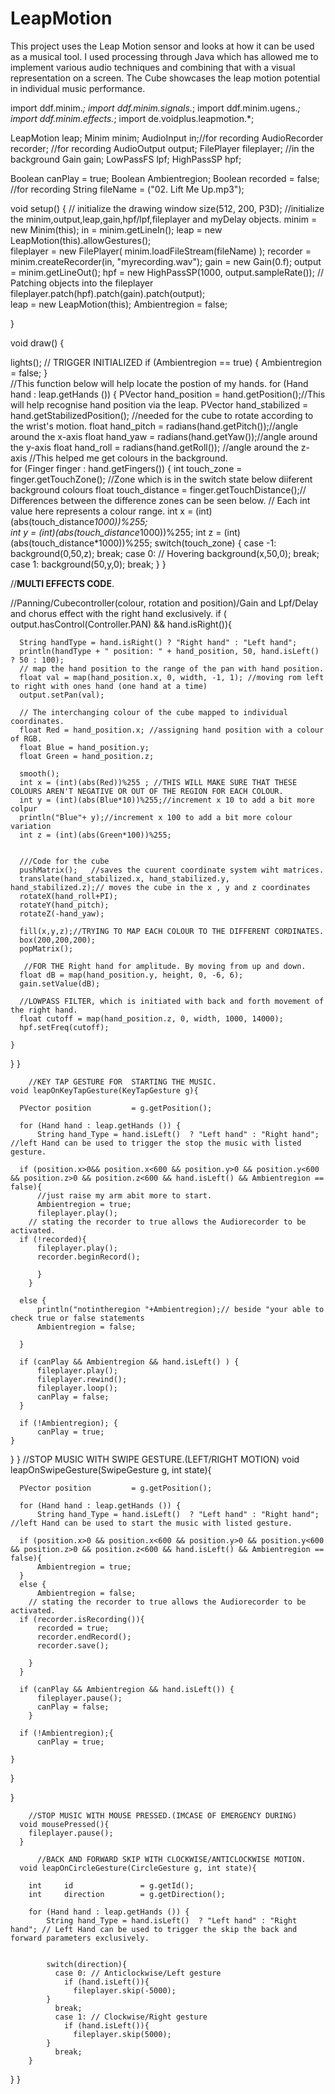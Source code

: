 # LeapMotion
This project uses the Leap Motion sensor and looks at how it can be used as a musical tool.
I used processing through Java which has allowed me to implement various audio techniques and combining that with a visual representation on a screen. 
The Cube showcases the leap motion potential in individual music performance.

import ddf.minim.*;
import ddf.minim.signals.*;
import ddf.minim.ugens.*;
import ddf.minim.effects.*;
import de.voidplus.leapmotion.*;

LeapMotion leap;
Minim minim;
AudioInput in;//for recording
AudioRecorder recorder; //for recording
AudioOutput output;
FilePlayer fileplayer; //in the background
Gain gain;
LowPassFS lpf;
HighPassSP hpf;

Boolean canPlay = true;
Boolean Ambientregion;
Boolean recorded = false; //for recording
String fileName = ("02. Lift Me Up.mp3");

void setup() {
    // initialize the drawing window 
    size(512, 200, P3D); 
    //initialize the minim,output,leap,gain,hpf/lpf,fileplayer and myDelay objects.
    minim = new Minim(this);
    in = minim.getLineIn();
    leap = new LeapMotion(this).allowGestures();  
    fileplayer = new FilePlayer( minim.loadFileStream(fileName) );
    recorder = minim.createRecorder(in, "myrecording.wav");
    gain = new Gain(0.f);
    output = minim.getLineOut();
    hpf = new HighPassSP(1000, output.sampleRate());
    // Patching objects into the fileplayer
    fileplayer.patch(hpf).patch(gain).patch(output);   
    leap = new LeapMotion(this);
    Ambientregion = false;
  
}



void draw() {
   
 lights();
 // TRIGGER INITIALIZED
 if (Ambientregion == true) {
     Ambientregion = false;
  }   
   //This function below will help locate the postion of my hands.
      for (Hand hand : leap.getHands ()) {
          PVector hand_position = hand.getPosition();//This will help recognise hand position via the leap.
          PVector hand_stabilized     = hand.getStabilizedPosition();
        //needed for the cube to rotate according to the wrist's motion.
          float   hand_pitch       = radians(hand.getPitch());//angle around the x-axis
          float   hand_yaw         = radians(hand.getYaw());//angle around the y-axis
          float   hand_roll        = radians(hand.getRoll()); //angle around the z-axis
      //This helped me get colours in the background.    
      for (Finger finger : hand.getFingers()) {
          int     touch_zone        = finger.getTouchZone(); //Zone which is in the switch state below diiferent background colours
          float   touch_distance    = finger.getTouchDistance();// Differences between the difference zones can be seen below.
            // Each int value here represents a colour range.
          int x = (int)(abs(touch_distance*1000))%255;  
          int y = (int)(abs(touch_distance*1000))%255;
          int z = (int)(abs(touch_distance*1000))%255; 
      switch(touch_zone) {
      case -1:
        background(0,50,z);
      break;
      case 0: // Hovering
        background(x,50,0);
      break;
      case 1:
        background(50,y,0);
      break;
       }
      }

 
   //****MULTI EFFECTS CODE****.
   
   //Panning/Cubecontroller(colour, rotation and position)/Gain and Lpf/Delay and chorus effect  with the right hand exclusively.
  if ( output.hasControl(Controller.PAN) && hand.isRight()){
     
      String handType = hand.isRight() ? "Right hand" : "Left hand";
      println(handType + " position: " + hand_position, 50, hand.isLeft() ? 50 : 100);
      // map the hand position to the range of the pan with hand position.
      float val = map(hand_position.x, 0, width, -1, 1); //moving rom left to right with ones hand (one hand at a time)
      output.setPan(val); 
    
      // The interchanging colour of the cube mapped to individual coordinates.
      float Red = hand_position.x; //assigning hand position with a colour of RGB.
      float Blue = hand_position.y;
      float Green = hand_position.z;
      
      smooth();
      int x = (int)(abs(Red))%255 ; //THIS WILL MAKE SURE THAT THESE COLOURS AREN'T NEGATIVE OR OUT OF THE REGION FOR EACH COLOUR.
      int y = (int)(abs(Blue*10))%255;//increment x 10 to add a bit more colpur
      println("Blue"+ y);//increment x 100 to add a bit more colour variation
      int z = (int)(abs(Green*100))%255;

    
      ///Code for the cube   
      pushMatrix();   //saves the cuurent coordinate system wiht matrices.
      translate(hand_stabilized.x, hand_stabilized.y, hand_stabilized.z);// moves the cube in the x , y and z coordinates
      rotateX(hand_roll+PI);
      rotateY(hand_pitch);
      rotateZ(-hand_yaw);
      
      fill(x,y,z);//TRYING TO MAP EACH COLOUR TO THE DIFFERENT CORDINATES.
      box(200,200,200);
      popMatrix();
      
       //FOR THE Right hand for amplitude. By moving from up and down.
      float dB = map(hand_position.y, height, 0, -6, 6);
      gain.setValue(dB);
      
      //LOWPASS FILTER, which is initiated with back and forth movement of the right hand. 
      float cutoff = map(hand_position.z, 0, width, 1000, 14000);
      hpf.setFreq(cutoff);

    }
 
     
  } 
}


        //KEY TAP GESTURE FOR  STARTING THE MUSIC. 
    void leapOnKeyTapGesture(KeyTapGesture g){
    
      PVector position         = g.getPosition(); 

      for (Hand hand : leap.getHands ()) {
          String hand_Type = hand.isLeft()  ? "Left hand" : "Right hand"; //left Hand can be used to trigger the stop the music with listed gesture.
     
      if (position.x>0&& position.x<600 && position.y>0 && position.y<600 && position.z>0 && position.z<600 && hand.isLeft() && Ambientregion == false){
          //just raise my arm abit more to start.
          Ambientregion = true;
          fileplayer.play();   
        // stating the recorder to true allows the Audiorecorder to be activated.
      if (!recorded){
          fileplayer.play();
          recorder.beginRecord();
          
          }
        }
    
      else {
          println("notintheregion "+Ambientregion);// beside "your able to check true or false statements
          Ambientregion = false;
        
      }

      if (canPlay && Ambientregion && hand.isLeft() ) {
          fileplayer.play();
          fileplayer.rewind();
          fileplayer.loop();
          canPlay = false;
      }
    
      if (!Ambientregion); {
          canPlay = true;
    }
  }
}
    //STOP MUSIC WITH SWIPE GESTURE.(LEFT/RIGHT MOTION) 
    void leapOnSwipeGesture(SwipeGesture g, int state){ 
      
      PVector position         = g.getPosition();

      for (Hand hand : leap.getHands ()) {
          String hand_Type = hand.isLeft()  ? "Left hand" : "Right hand"; //left Hand can be used to start the music with listed gesture.
          
      if (position.x>0 && position.x<600 && position.y>0 && position.y<600 && position.z>0 && position.z<600 && hand.isLeft() && Ambientregion == false){
          Ambientregion = true;
      }
      else {
          Ambientregion = false;
        // stating the recorder to true allows the Audiorecorder to be activated.
      if (recorder.isRecording()){
          recorded = true;
          recorder.endRecord();
          recorder.save(); 
        
        }
      }
 
      if (canPlay && Ambientregion && hand.isLeft()) {
          fileplayer.pause();
          canPlay = false;
        }

      if (!Ambientregion);{
          canPlay = true;

    }
  }
     
} 

        //STOP MUSIC WITH MOUSE PRESSED.(IMCASE OF EMERGENCY DURING)
      void mousePressed(){
        fileplayer.pause();
      }

          //BACK AND FORWARD SKIP WITH CLOCKWISE/ANTICLOCKWISE MOTION.
      void leapOnCircleGesture(CircleGesture g, int state){
        
        int     id               = g.getId();
        int     direction        = g.getDirection();

        for (Hand hand : leap.getHands ()) {
            String hand_Type = hand.isLeft()  ? "Left hand" : "Right hand"; // Left Hand can be used to trigger the skip the back and forward parameters exclusively.
          
          
            switch(direction){
              case 0: // Anticlockwise/Left gesture
                if (hand.isLeft()){
                  fileplayer.skip(-5000);
            }
              break;
              case 1: // Clockwise/Right gesture
                if (hand.isLeft()){
                  fileplayer.skip(5000);
            }
              break;
        }
  }
}
